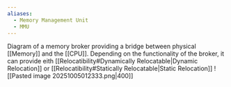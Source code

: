 ```yaml
---
aliases:
  - Memory Management Unit
  - MMU
---
```


Diagram of a memory broker providing a bridge between physical [[Memory]] and the [[CPU]]. Depending on the functionality of the broker, it can provide eith [[Relocatibility#Dynamically Relocatable|Dynamic Relocation]] or [[Relocatibility#Statically Relocatable|Static Relocation]]
![[Pasted image 20251005012333.png|400]]
